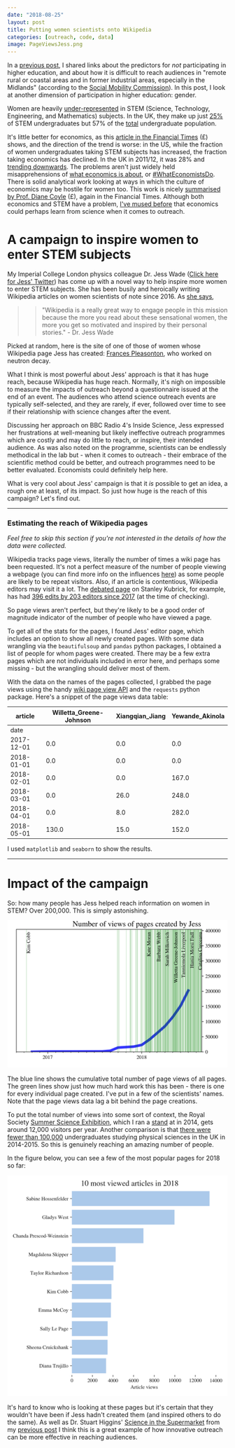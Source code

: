 ```yaml
---
date: "2018-08-25"
layout: post
title: Putting women scientists onto Wikipedia
categories: [outreach, code, data]
image: PageViewsJess.png
---
```


In a [previous post](http://aeturrell.github.io/home//2018/08/18/left-out-of-HE/), I shared links about the predictors for *not* participating in higher education, and about how it is difficult to reach audiences in "remote rural or coastal areas and in former industrial areas, especially in the Midlands" (according to the [Social Mobility Commission](https://www.gov.uk/government/publications/state-of-the-nation-2017)). In this post, I look at another dimension of participation in higher education: gender.

Women are heavily [under-represented](http://www.esa.doc.gov/reports/women-stem-2017-update) in STEM (Science, Technology, Engineering, and Mathematics) subjects. In the UK, they make up just [25%](https://www.stemwomen.co.uk/blog/2018/03/useful-statistics-women-in-stem) of STEM undergraduates but 57% of the [total](https://www.hesa.ac.uk/news/11-01-2018/sfr247-higher-education-student-statistics/subjects) undergraduate population. 

It's little better for economics, as this [article in the Financial Times](https://www.ft.com/content/0e5d27ba-2b61-11e8-9b4b-bc4b9f08f381) (£) shows, and the direction of the trend is worse: in the US, while the fraction of women undergraduates taking STEM subjects has increased, the fraction taking economics has declined. In the UK in 2011/12, it was 28% and [trending downwards](http://www.res.org.uk/view/art2Oct14Features.html). The problems aren't just widely held misapprehensions of [what economics is about](https://www.aeaweb.org/resources/students/what-is-economics), or [#WhatEconomistsDo](https://twitter.com/hashtag/WhatEconomistsDo?src=hash). There is solid analytical work looking at ways in which the culture of economics may be hostile for women too. This work is nicely [summarised by Prof. Diane Coyle](https://www.ft.com/content/6b3cc8be-881e-11e7-afd2-74b8ecd34d3b) (£), again in the Financial Times. Although both economics and STEM have a problem, [I've mused before](http://aeturrell.github.io/home//2017/03/16/trust-me-im-a-doctor/) that economics could perhaps learn from science when it comes to outreach.

# A campaign to inspire women to enter STEM subjects

My Imperial College London physics colleague Dr. Jess Wade ([Click here for Jess' Twitter](https://twitter.com/jesswade)) has come up with a novel way to help inspire more women to enter STEM subjects. She has been busily and heroically writing Wikipedia articles on women scientists of note since 2016. As [she says](https://www.theguardian.com/education/2018/jul/24/academic-writes-270-wikipedia-pages-year-female-scientists-noticed),
>>"Wikipedia is a really great way to engage people in this mission because the more you read about these sensational women, the more you get so motivated and inspired by their personal stories."                  - Dr. Jess Wade


Picked at random, here is the site of one of those of women whose Wikipedia page Jess has created: [Frances Pleasonton](https://en.wikipedia.org/wiki/Frances_Pleasonton), who worked on neutron decay.

What I think is most powerful about Jess' approach is that it has huge reach, because Wikipedia has huge reach. Normally, it's nigh on impossible to measure the impacts of outreach beyond a questionnaire issued at the end of an event. The audiences who attend science outreach events are typically self-selected, and they are rarely, if ever, followed over time to see if their relationship with science changes after the event.

Discussing her approach on BBC Radio 4's Inside Science, Jess expressed her frustrations at well-meaning but likely ineffective outreach programmes which are costly and may do little to reach, or inspire, their intended audience. As was also noted on the programme, scientists can be endlessly methodical in the lab but - when it comes to outreach - their embrace of the scientific method could be better, and outreach programmes need to be better evaluated. Economists could definitely help here.


What is very cool about Jess' campaign is that it *is* possible to get an idea, a rough one at least, of its impact. So just how huge is the reach of this campaign? Let's find out.

---

### Estimating the reach of Wikipedia pages

*Feel free to skip this section if you're not interested in the details of how the data were collected.*

Wikipedia tracks page views, literally the number of times a wiki page has been requested. It's not a perfect measure of the number of people viewing a webpage (you can find more info on the influences [here](https://en.wikipedia.org/wiki/Wikipedia:Pageview_statistics)) as some people are likely to be repeat visitors. Also, if an article is contentious, Wikipedia editors may visit it a lot. The [debated page](https://www.haaretz.com/world-news/.premium-the-15-most-controversial-wikipedia-pages-of-2017-1.5730022) on Stanley Kubrick, for example, has had [396 edits by 203 editors since 2017](https://tools.wmflabs.org/pageviews/?project=en.wikipedia.org&platform=all-access&agent=user&start=2017-01&end=2018-07&pages=Stanley_Kubrick) (at the time of checking). 

So page views aren't perfect, but they're likely to be a good order of magnitude indicator of the number of people who have viewed a page. 

To get all of the stats for the pages, I found Jess' editor page, which includes an option to show all newly created pages. With some data wrangling via the  ``beautifulsoup`` and ``pandas`` python packages, I obtained a list of people for whom pages were created. There may be a few extra pages which are not individuals included in error here, and perhaps some missing - but the wrangling should deliver most of them. 

 With the data on the names of the pages collected, I grabbed the page views using the handy [wiki page view API](https://wikitech.wikimedia.org/wiki/Analytics/AQS/Pageviews) and the ```requests``` python package. Here's a snippet of the page views data table:

| article    | Willetta_Greene-Johnson | Xiangqian_Jiang | Yewande_Akinola |
|------------------|-------------------------|-----------------|-----------------|
| date       |                         |                 |                 |
| 2017-12-01 | 0.0                     | 0.0             | 0.0             |
| 2018-01-01 | 0.0                     | 0.0             | 0.0             |
| 2018-02-01 | 0.0                     | 0.0             | 167.0           |
| 2018-03-01 | 0.0                     | 26.0            | 248.0           |
| 2018-04-01 | 0.0                     | 8.0             | 282.0           |
| 2018-05-01 | 130.0                   | 15.0            | 152.0           |

I used ```matplotlib``` and ```seaborn``` to show the results.

---

# Impact of the campaign

So: how many people has Jess helped reach information on women in STEM? Over 200,000. This is simply astonishing. 

![Number of page views as a function of time](PageViewsJess.png)

The blue line shows the cumulative total number of page views of all pages. The green lines show just how much hard work this has been - there is one for every individual page created. I've put in a few of the scientists' names. Note that the page views data lag a bit behind the page creations. 

To put the total number of views into some sort of context, the Royal Society [Summer Science Exhibition](https://royalsociety.org/science-events-and-lectures/2018/summer-science-exhibition/), which I ran a [stand](http://sse.royalsociety.org/2014/heart-of-the-sun/) at in 2014, gets around 12,000 visitors per year. Another comparison is that [there were fewer than 100,000](https://www.universitiesuk.ac.uk/facts-and-stats/data-and-analysis/Documents/facts-and-figures-2016.pdf) undergraduates studying physical sciences in the UK in 2014-2015. So this is genuinely reaching an amazing number of people.

In the figure below, you can see a few of the most popular pages for 2018 so far:


![Most visited articles 2018](MostPopArtsWikiv2.png)

It's hard to know who is looking at these pages but it's certain that they wouldn't have been if Jess hadn't created them (and inspired others to do the same). As well as Dr. Stuart Higgins' [Science in the Supermarket](http://www.superscience.org.uk/) from my [previous post](http://aeturrell.github.io/home//2018/08/18/left-out-of-HE/) I think this is a great example of how innovative outreach can be more effective in reaching audiences.
